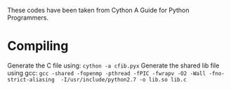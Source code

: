 These codes have been taken from Cython A Guide for Python Programmers.

# Compiling

Generate the C file using:
`cython -a cfib.pyx`
Generate the shared lib file using gcc:
`gcc -shared -fopenmp -pthread -fPIC -fwrapv -O2 -Wall -fno-strict-aliasing  -I/usr/include/python2.7 -o lib.so lib.c`
